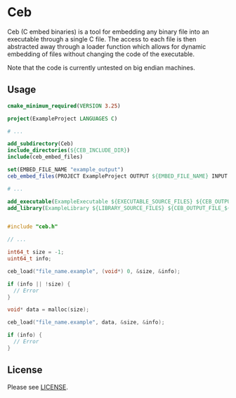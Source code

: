 # Ceb

Ceb (C embed binaries) is a tool for embedding any binary file into an executable through a single C file. The access to each file is then abstracted away through a loader function which allows for dynamic embedding of files without changing the code of the executable.

Note that the code is currently untested on big endian machines.

## Usage

```CMAKE
cmake_minimum_required(VERSION 3.25)

project(ExampleProject LANGUAGES C)

# ...

add_subdirectory(Ceb)
include_directories(${CEB_INCLUDE_DIR})
include(ceb_embed_files)

set(EMBED_FILE_NAME "example_output")
ceb_embed_files(PROJECT ExampleProject OUTPUT ${EMBED_FILE_NAME} INPUT ${example_input1} ${example_input2})

# ...

add_executable(ExampleExecutable ${EXECUTABLE_SOURCE_FILES} ${CEB_OUTPUT_FILE_${EMBED_FILE_NAME}})
add_library(ExampleLibrary ${LIBRARY_SOURCE_FILES} ${CEB_OUTPUT_FILE_${EMBED_FILE_NAME}})
```

```C

#include "ceb.h"

// ...

int64_t size = -1;
uint64_t info;

ceb_load("file_name.example", (void*) 0, &size, &info);

if (info || !size) {
  // Error
}

void* data = malloc(size);

ceb_load("file_name.example", data, &size, &info);

if (info) {
  // Error
}

```

## License

Please see [LICENSE](/LICENSE).
